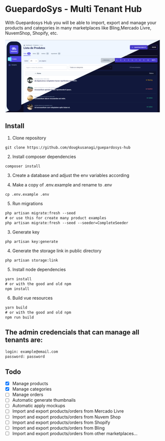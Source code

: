 # GuepardoSys - Multi Tenant Hub

With Guepardosys Hub you will be able to import, export and manage your products and categories in many marketplaces like Bling,Mercado Livre, NuvemShop, Shopify, etc.

![alt text](https://github.com/dougkusanagi/guepardosys-hub-test/blob/main/docs/screenshot-themes.png?raw=true)

## Install

1. Clone repository

```shell
git clone https://github.com/dougkusanagi/guepardosys-hub
```

2. Install composer dependencies

```shell
composer install
```

3. Create a database and adjust the env variables according

4. Make a copy of .env.example and rename to .env

```shell
cp .env.example .env
```

5. Run migrations

```shell
php artisan migrate:fresh --seed
# or use this for create many product examples
php artisan migrate:fresh --seed --seeder=CompleteSeeder
```

3. Generate key

```shell
php artisan key:generate
```

4. Generate the storage link in public directory

```shell
php artisan storage:link
```

5. Install node dependencies

```shell
yarn install
# or with the good and old npm
npm install
```

6. Build vue resources

```shell
yarn build
# or with the good and old npm
npm run build
```

## The admin credencials that can manage all tenants are:

```
login: example@email.com
password: password
```

## Todo

-   [x] Manage products
-   [x] Manage categories
-   [ ] Manage orders
-   [ ] Automatic generate thumbnails
-   [ ] Automatic apply mockups
-   [ ] Import and export products/orders from Mercado Livre
-   [ ] Import and export products/orders from Nuvem Shop
-   [ ] Import and export products/orders from Shopify
-   [ ] Import and export products/orders from Bling
-   [ ] Import and export products/orders from other marketplaces...
